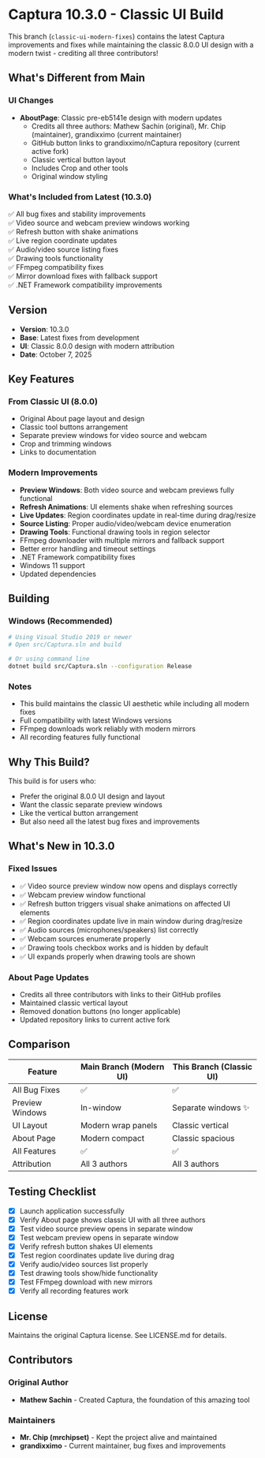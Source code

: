 # Captura 10.3.0 - Classic UI Build

This branch (`classic-ui-modern-fixes`) contains the latest Captura improvements and fixes while maintaining the classic 8.0.0 UI design with a modern twist - crediting all three contributors!

## What's Different from Main

### UI Changes
- **AboutPage**: Classic pre-eb5141e design with modern updates
  - Credits all three authors: Mathew Sachin (original), Mr. Chip (maintainer), grandixximo (current maintainer)
  - GitHub button links to grandixximo/nCaptura repository (current active fork)
  - Classic vertical button layout
  - Includes Crop and other tools
  - Original window styling

### What's Included from Latest (10.3.0)
✅ All bug fixes and stability improvements  
✅ Video source and webcam preview windows working  
✅ Refresh button with shake animations  
✅ Live region coordinate updates  
✅ Audio/video source listing fixes  
✅ Drawing tools functionality  
✅ FFmpeg compatibility fixes  
✅ Mirror download fixes with fallback support  
✅ .NET Framework compatibility improvements  

## Version
- **Version**: 10.3.0
- **Base**: Latest fixes from development
- **UI**: Classic 8.0.0 design with modern attribution
- **Date**: October 7, 2025

## Key Features

### From Classic UI (8.0.0)
- Original About page layout and design
- Classic tool buttons arrangement
- Separate preview windows for video source and webcam
- Crop and trimming windows
- Links to documentation

### Modern Improvements
- **Preview Windows**: Both video source and webcam previews fully functional
- **Refresh Animations**: UI elements shake when refreshing sources
- **Live Updates**: Region coordinates update in real-time during drag/resize
- **Source Listing**: Proper audio/video/webcam device enumeration
- **Drawing Tools**: Functional drawing tools in region selector
- FFmpeg downloader with multiple mirrors and fallback support
- Better error handling and timeout settings
- .NET Framework compatibility fixes
- Windows 11 support
- Updated dependencies

## Building

### Windows (Recommended)
```bash
# Using Visual Studio 2019 or newer
# Open src/Captura.sln and build

# Or using command line
dotnet build src/Captura.sln --configuration Release
```

### Notes
- This build maintains the classic UI aesthetic while including all modern fixes
- Full compatibility with latest Windows versions
- FFmpeg downloads work reliably with modern mirrors
- All recording features fully functional

## Why This Build?

This build is for users who:
- Prefer the original 8.0.0 UI design and layout
- Want the classic separate preview windows
- Like the vertical button arrangement
- But also need all the latest bug fixes and improvements

## What's New in 10.3.0

### Fixed Issues
- ✅ Video source preview window now opens and displays correctly
- ✅ Webcam preview window functional
- ✅ Refresh button triggers visual shake animations on affected UI elements
- ✅ Region coordinates update live in main window during drag/resize
- ✅ Audio sources (microphones/speakers) list correctly
- ✅ Webcam sources enumerate properly
- ✅ Drawing tools checkbox works and is hidden by default
- ✅ UI expands properly when drawing tools are shown

### About Page Updates
- Credits all three contributors with links to their GitHub profiles
- Maintained classic vertical layout
- Removed donation buttons (no longer applicable)
- Updated repository links to current active fork

## Comparison

| Feature | Main Branch (Modern UI) | This Branch (Classic UI) |
|---------|-------------------------|--------------------------|
| All Bug Fixes | ✅ | ✅ |
| Preview Windows | In-window | Separate windows ✨ |
| UI Layout | Modern wrap panels | Classic vertical |
| About Page | Modern compact | Classic spacious |
| All Features | ✅ | ✅ |
| Attribution | All 3 authors | All 3 authors |

## Testing Checklist
- [x] Launch application successfully
- [x] Verify About page shows classic UI with all three authors
- [x] Test video source preview opens in separate window
- [x] Test webcam preview opens in separate window
- [x] Verify refresh button shakes UI elements
- [x] Test region coordinates update live during drag
- [x] Verify audio/video sources list properly
- [x] Test drawing tools show/hide functionality
- [x] Test FFmpeg download with new mirrors
- [x] Verify all recording features work

## License
Maintains the original Captura license. See LICENSE.md for details.

## Contributors

### Original Author
- **Mathew Sachin** - Created Captura, the foundation of this amazing tool

### Maintainers
- **Mr. Chip (mrchipset)** - Kept the project alive and maintained
- **grandixximo** - Current maintainer, bug fixes and improvements
